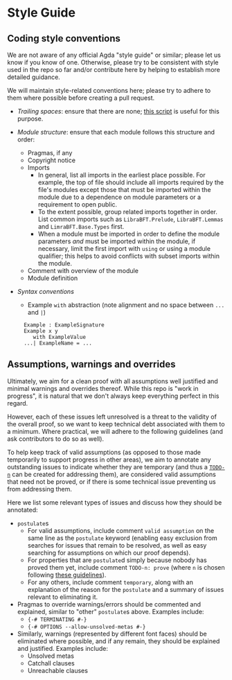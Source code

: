 # Style Guide

## Coding style conventions
We are not aware of any official Agda "style guide" or similar; please let us know if you know of one.  Otherwise, please try to be consistent with style used in the repo so far and/or contribute here by helping to establish more detailed guidance.

We will maintain style-related conventions here; please try to adhere to them where possible before creating a pull request.

- *Trailing spaces*: ensure that there are none; [this script](./Scripts/remove-trailing-whitespace.sh) is useful for this purpose.
- *Module structure*: ensure that each module follows this structure and order:
  - Pragmas, if any
  - Copyright notice
  - Imports
     - In general, list all imports in the earliest place possible.  For example, the top of file should include all imports required by the file's modules except those that must be imported within the module due to a dependence on module parameters or a requirement to open public.
     - To the extent possible, group related imports together in order.  List common imports such as `LibraBFT.Prelude`, `LibraBFT.Lemmas` and `LimraBFT.Base.Types` first.
     - When a module must be imported in order to define the module parameters *and* must be imported within the module, if necessary, limit the first import with `using` or using a module qualifier; this helps to avoid conflicts with subset imports within the module.
  - Comment with overview of the module
  - Module definition
- *Syntax conventions*
  -  Example `with` abstraction (note alignment and no space between `...` and `|`)

    ```
      Example : ExampleSignature
      Example x y
         with ExampleValue
      ...| ExampleName = ...
    ```

## Assumptions, warnings and overrides
Ultimately, we aim for a clean proof with all assumptions well justified and minimal warnings and overrides thereof.  While this repo is "work in progress", it is natural that we don't always keep everything perfect in this regard.

However, each of these issues left unresolved is a threat to the validity of the overall proof, so we want to keep technical debt associated with them to a minimum.  Where practical, we will adhere to the following guidelines (and ask contributors to do so as well).

To help keep track of valid assumptions (as opposed to those made temporarily to support progress in other areas), we aim to annotate any outstanding issues to indicate whether they are temporary (and thus a [`TODO-n`](./TODO.md) can be created for addressing them), are considered valid assumptions that need not be proved, or if there is some technical issue preventing us from addressing them.

Here we list some relevant types of issues and discuss how they should be annotated:

 - `postulate`s
	 - For valid assumptions, include comment `valid assumption` on the same line as the `postulate` keyword (enabling easy exclusion from searches for issues that remain to be resolved, as well as easy searching for assumptions on which our proof depends).
	 - For properties that are `postulate`d simply because nobody has proved them yet, include comment `TODO-n: prove` (where `n` is chosen following [these guidelines](./TODO.md)).
	 - For any others, include comment `temporary`, along with an explanation of the reason for the `postulate` and a summary of issues relevant to eliminating it.
 - Pragmas to override warnings/errors should be commented and explained, similar to "other" `postulate`s above.  Examples include:
   - `{-# TERMINATING #-}`
   - `{-# OPTIONS --allow-unsolved-metas #-}`
 - Similarly, warnings (represented by different font faces) should be eliminated where possible, and if any remain, they should be explained and justified.  Examples include:
   - Unsolved metas
   - Catchall clauses
   - Unreachable clauses
